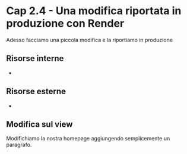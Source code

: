 # <a name="top"></a> Cap 2.4 - Una modifica riportata in produzione con Render

Adesso facciamo una piccola modifica e la riportiamo in produzione



## Risorse interne

- []()



## Risorse esterne

- []()



## Modifica sul view

Modifichiamo la nostra homepage aggiungendo semplicemente un paragrafo.

